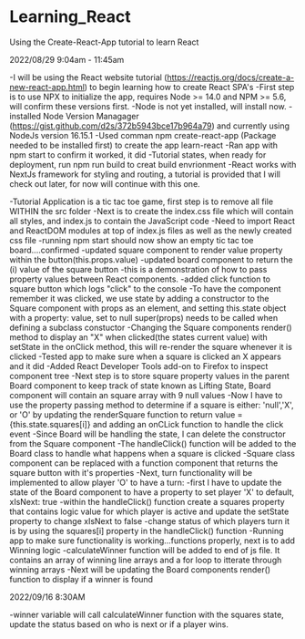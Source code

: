 # Learning_React
 Using the Create-React-App tutorial to learn React

2022/08/29
9:04am - 11:45am

-I will be using the React website tutorial (https://reactjs.org/docs/create-a-new-react-app.html) to 
 begin learning how to create React SPA's
-First step is to use NPX to initialize the app, requires Node >= 14.0 and NPM >= 5.6, will confirm 
 these versions first.
 -Node is not yet installed, will install now.
 -installed Node Version Managager (https://gist.github.com/d2s/372b5943bce17b964a79) and currently 
  using NodeJs version 16.15.1
 -Used comman npm create-react-app (Package needed to be installed first) to create the app 
  learn-react
 -Ran app with npm start to confirm it worked, it did
-Tutorial states, when ready for deployment, run npm run build to creat build envrionment
-React works with NextJs framework for styling and routing, a tutorial is provided that I will
 check out later, for now will continue with this one.

-Tutorial Application is a tic tac toe game, first step is to remove all file WITHIN the src folder
-Next is to create the index.css file which will contain all styles, and index.js to contain the
 JavaScript code
-Need to import React and ReactDOM modules at top of index.js files as well as the newly created
 css file
-running npm start should now show an empty tic tac toe board....confirmed
-updated square component to render value property within the button(this.props.value)
-updated board component to return the (i) value of the square button
 -this is a demonstration of how to pass property values between React components.
-added click function to square button which logs "click" to the console
-To have the component remember it was clicked, we use state by adding a constructor to the Square
 component with props as an element, and setting this.state object with a property: value, set to null
 super(props) needs to be called when defining a subclass constuctor
-Changing the Square components render() method to display an "X" when clicked(the states current
 value) with setState in the onClick method, this will re-render the square whenever it is clicked
-Tested app to make sure when a square is clicked an X appears and it did
-Added React Developer Tools add-on to Firefox to inspect component tree
-Next step is to store square property values in the parent Board component to keep track of state
 known as Lifting State, Board component will contain an square array with 9 null values
-Now I have to use the property passing method to determine if a square is either: 'null','X', or 'O'
 by updating the renderSquare function to return value = {this.state.squares[i]} and adding an onCLick
 function to handle the click event
-Since Board will be handling the state, I can delete the constructor from the Square component
-The handleClick() function will be added to the Board class to handle what happens when a square is
 clicked
-Square class component can be replaced with a function component that returns the square button with
 it's properties
-Next, turn functionality will be implemented to allow player 'O' to have a turn:
 -first I have to update the state of the Board component to have a property to set player 'X' to
  default, xIsNext: true
 -within the handleClick() function create a squares property that contains logic value for which 
  player is active and update the setState property to change xIsNext to false
 -change status of which players turn it is by using the squares[i] property in the handleClick()
  function
-Running app to make sure functionality is working...functions properly, next is to add Winning logic
-calculateWinner function will be added to end of js file. It contains an array of winning line arrays
 and a for loop to itterate through winning arrays
-Next will be updating the Board components render() function to display if a winner is found

2022/09/16
8:30AM

-winner variable will call calculateWinner function with the squares state, update the status based on
 who is next or if a player wins.